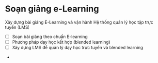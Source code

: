 # Soạn giảng e-Learning

Xây dựng bài giảng E-Learning và vận hành Hệ thống quản lý học tập trực tuyến (LMS)

* [ ] Soạn bài giảng theo chuẩn E-learning
* [ ] Phương pháp dạy học kết hợp (blended learning)
* [ ] Xây dựng LMS để quản lý dạy học trực tuyến và blended learning
*
